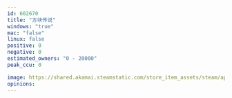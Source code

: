 ```yaml
---
id: 602670
title: "方块传说"
windows: "true"
mac: "false"
linux: false
positive: 0
negative: 0
estimated_owners: "0 - 20000"
peak_ccu: 0

image: https://shared.akamai.steamstatic.com/store_item_assets/steam/apps/602670/header.jpg?t=1703115660
opinions:
---
```

